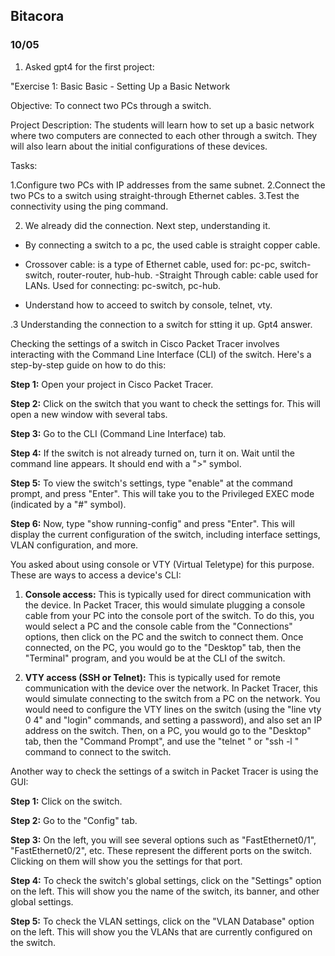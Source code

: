 ## Bitacora

### 10/05

1. Asked gpt4 for the first project: 

"Exercise 1: Basic Basic - Setting Up a Basic Network

Objective: To connect two PCs through a switch.

Project Description: The students will learn how to set up a basic network where two computers are connected to each other through a switch. They will also learn about the initial configurations of these devices.

Tasks:

1.Configure two PCs with IP addresses from the same subnet.
2.Connect the two PCs to a switch using straight-through Ethernet cables.
3.Test the connectivity using the ping command.

2. We already did the connection. Next step, understanding it.


- By connecting a switch to a pc, the used cable is straight copper cable.

- Crossover cable: is a type of Ethernet cable, used for: pc-pc, switch-switch, router-router, hub-hub.
-Straight Through cable: cable used for LANs. Used for connecting: pc-switch, pc-hub.

- Understand how to acceed to switch by console, telnet, vty.

.3 Understanding the connection to a switch for stting it up. Gpt4 answer.

Checking the settings of a switch in Cisco Packet Tracer involves interacting with the Command Line Interface (CLI) of the switch. Here's a step-by-step guide on how to do this:

**Step 1:** Open your project in Cisco Packet Tracer.

**Step 2:** Click on the switch that you want to check the settings for. This will open a new window with several tabs.

**Step 3:** Go to the CLI (Command Line Interface) tab.

**Step 4:** If the switch is not already turned on, turn it on. Wait until the command line appears. It should end with a ">" symbol.

**Step 5:** To view the switch's settings, type "enable" at the command prompt, and press "Enter". This will take you to the Privileged EXEC mode (indicated by a "#" symbol).

**Step 6:** Now, type "show running-config" and press "Enter". This will display the current configuration of the switch, including interface settings, VLAN configuration, and more.

You asked about using console or VTY (Virtual Teletype) for this purpose. These are ways to access a device's CLI:

1. **Console access:** This is typically used for direct communication with the device. In Packet Tracer, this would simulate plugging a console cable from your PC into the console port of the switch. To do this, you would select a PC and the console cable from the "Connections" options, then click on the PC and the switch to connect them. Once connected, on the PC, you would go to the "Desktop" tab, then the "Terminal" program, and you would be at the CLI of the switch.

2. **VTY access (SSH or Telnet):** This is typically used for remote communication with the device over the network. In Packet Tracer, this would simulate connecting to the switch from a PC on the network. You would need to configure the VTY lines on the switch (using the "line vty 0 4" and "login" commands, and setting a password), and also set an IP address on the switch. Then, on a PC, you would go to the "Desktop" tab, then the "Command Prompt", and use the "telnet <switch IP address>" or "ssh -l <username> <switch IP address>" command to connect to the switch.

Another way to check the settings of a switch in Packet Tracer is using the GUI:

**Step 1:** Click on the switch.

**Step 2:** Go to the "Config" tab.

**Step 3:** On the left, you will see several options such as "FastEthernet0/1", "FastEthernet0/2", etc. These represent the different ports on the switch. Clicking on them will show you the settings for that port.

**Step 4:** To check the switch's global settings, click on the "Settings" option on the left. This will show you the name of the switch, its banner, and other global settings.

**Step 5:** To check the VLAN settings, click on the "VLAN Database" option on the left. This will show you the VLANs that are currently configured on the switch.